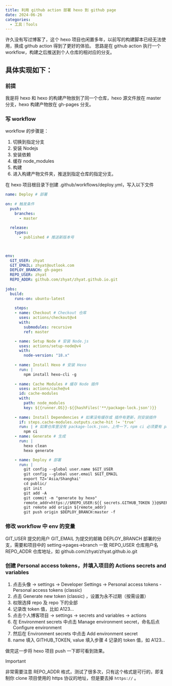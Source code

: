 ```yaml
---
title: 利用 github action 部署 hexo 到 github page
date: 2024-06-26
categories:
  - 工具｜Tools
---
```


许久没有写过博客了，这个 hexo 项目也闲置多年，以前写的构建脚本已经无法使用，换成 github action 得到了更好的体验。
思路是在 github action 执行一个 workflow，构建之后推送到个人仓库的相对应的分支。



## 具体实现如下：
### 前提
我是将 hexo 和 hexo 的构建产物放到了同一个仓库，hexo 源文件放在 master 分支，hexo 构建产物放在 gh-pages 分支。

### 写 workflow
workflow 的步骤是：
1. 切换到指定分支
2. 安装 Nodejs
3. 安装依赖
4. 缓存 node_modules
5. 构建
6. 进入构建产物文件夹，推送到指定仓库的指定分支。

在 hexo 项目根目录下创建 .github/workflows/deploy.yml，写入以下文件

```yml
name: Deploy # 部署
 
on: # 触发条件
  push:
    branches:
      - master 
 
  release:
    types:
      - published # 推送新版本号
 


env:
  GIT_USER: zhyat
  GIT_EMAIL: zhyat@outlook.com
  DEPLOY_BRANCH: gh-pages
  REPO_USER: zhyat
  REPO_ADDR: github.com/zhyat/zhyat.github.io.git
 
jobs:
  build:
    runs-on: ubuntu-latest
 
    steps:
    - name: Checkout # Checkout 仓库
      uses: actions/checkout@v4
      with:
        submodules: recursive
        ref: master

    - name: Setup Node # 安装 Node.js
      uses: actions/setup-node@v4
      with:
        node-version: "18.x"
 
    - name: Install Hexo # 安装 Hexo
      run: |
        npm install hexo-cli -g
        
    - name: Cache Modules # 缓存 Node 插件
      uses: actions/cache@v4
      id: cache-modules
      with:
        path: node_modules
        key: ${{runner.OS}}-${{hashFiles('**/package-lock.json')}}
 
    - name: Install Dependencies # 如果没有缓存或 插件有更新，则安装插件
      if: steps.cache-modules.outputs.cache-hit != 'true'
      run: | # 如果仓库里没有 package-lock.json，上传一下，npm ci 必须要有 package-lock.json
        npm ci
    - name: Generate # 生成
      run: |
        hexo clean
        hexo generate

    - name: Deploy # 部署
      run: |
        git config --global user.name $GIT_USER
        git config --global user.email $GIT_EMAIL
        export TZ='Asia/Shanghai'
        cd public/
        git init
        git add -A
        git commit -m "generate by hexo"
        remote_addr=https://$REPO_USER:${{ secrets.GITHUB_TOKEN }}@$REPO_ADDR
        git remote add origin ${remote_addr}
        git push origin $DEPLOY_BRANCH:master -f
```

### 修改 workflow 中 env 的变量
GIT_USER 提交的用户
GIT_EMAIL 为提交的邮箱
DEPLOY_BRANCH 部署的分支，需要和项目中的 setting->pages->branch 一致
REPO_USER 仓库用户名
REPO_ADDR 仓库地址，如 github.com/zhyat/zhyat.github.io.git
### 创建 Personal access tokens，并填入项目的 Actions secrets and variables
1. 点击头像 -> settings -> Developer Settings -> Personal access tokens - Personal access tokens (classic)
2. 点击 Generate new token (classic) ，设置为永不过期（按需设置）
3. 权限选择 repo 及 repo 下的全部
4. 记录改 token 值，比如 A123...
5. 点击个人博客项目 -> settings -> secrets and variables -> actions
6. 在 Environment secrets 中点击 Manage environment secret，命名后点 Configure environment
7. 然后在 Environment secrets 中点击 Add environment secret
8. name 填入 GITHUB_TOKEN, value 填入步骤 4 记录的 token 值，如 A123...

做完这一步将 hexo 项目 push 一下即可看到效果。



> [!IMPORTANT]
非常需要注意 REPO_ADDR 格式，测试了很多次，只有这个格式是可行的，即复制你 clone 项目使用的 https 协议的地址，但是要去掉 `https://` 。


